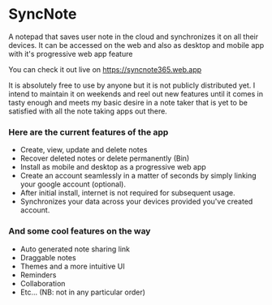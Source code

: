 # SyncNote
A notepad that saves user note in the cloud and synchronizes it on all their devices. It can be accessed on the web and also as desktop and mobile app with it's progressive web app feature

You can check it out live on https://syncnote365.web.app

It is absolutely free to use by anyone but it is not publicly distributed yet. I intend to maintain it on weekends and reel out new features until it comes in tasty enough and meets my basic desire in a note taker that is yet to be satisfied with all the note taking apps out there.

### Here are the current features of the app
* Create, view, update and delete notes
* Recover deleted notes or delete permanently (Bin)
* Install as mobile and desktop as a progressive web app
* Create an account seamlessly in a matter of seconds by simply linking your google account (optional).
* After initial install, internet is not required for subsequent usage.
* Synchronizes your data across your devices provided you've created account.

### And some cool features on the way
* Auto generated note sharing link
* Draggable notes
* Themes and a more intuitive UI
* Reminders
* Collaboration
* Etc... (NB: not in any particular order)

